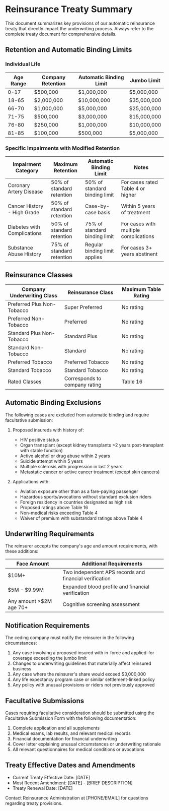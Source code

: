 # Reinsurance Treaty Summary

This document summarizes key provisions of our automatic reinsurance treaty that directly impact the underwriting process. Always refer to the complete treaty document for comprehensive details.

## Retention and Automatic Binding Limits

### Individual Life

| Age Range | Company Retention | Automatic Binding Limit | Jumbo Limit |
|-----------|-------------------|-------------------------|-------------|
| 0-17      | $500,000          | $1,000,000              | $5,000,000  |
| 18-65     | $2,000,000        | $10,000,000             | $35,000,000 |
| 66-70     | $1,000,000        | $5,000,000              | $25,000,000 |
| 71-75     | $500,000          | $3,000,000              | $15,000,000 |
| 76-80     | $250,000          | $1,000,000              | $10,000,000 |
| 81-85     | $100,000          | $500,000                | $5,000,000  |

### Specific Impairments with Modified Retention

| Impairment Category | Maximum Retention | Automatic Binding Limit | Notes |
|---------------------|-------------------|-------------------------|-------|
| Coronary Artery Disease | 50% of standard retention | 50% of standard binding limit | For cases rated Table 4 or higher |
| Cancer History - High Grade | 50% of standard retention | Case-by-case basis | Within 5 years of treatment |
| Diabetes with Complications | 50% of standard retention | 75% of standard binding limit | For cases with multiple complications |
| Substance Abuse History | 75% of standard retention | Regular binding limit applies | For cases 3+ years abstinent |

## Reinsurance Classes

| Company Underwriting Class | Reinsurance Class | Maximum Table Rating |
|----------------------------|-------------------|----------------------|
| Preferred Plus Non-Tobacco | Super Preferred   | No rating            |
| Preferred Non-Tobacco      | Preferred         | No rating            |
| Standard Plus Non-Tobacco  | Standard Plus     | No rating            |
| Standard Non-Tobacco       | Standard          | No rating            |
| Preferred Tobacco          | Preferred Tobacco | No rating            |
| Standard Tobacco           | Standard Tobacco  | No rating            |
| Rated Classes              | Corresponds to company rating | Table 16  |

## Automatic Binding Exclusions

The following cases are excluded from automatic binding and require facultative submission:

1. Proposed insureds with history of:
   - HIV positive status
   - Organ transplant (except kidney transplants >2 years post-transplant with stable function)
   - Active alcohol or drug abuse within 2 years
   - Suicide attempt within 5 years
   - Multiple sclerosis with progression in last 2 years
   - Metastatic cancer or active cancer treatment (except skin cancers)

2. Applications with:
   - Aviation exposure other than as a fare-paying passenger
   - Hazardous sports/avocations without standard exclusion riders
   - Foreign residency in countries designated as high risk
   - Proposed ratings above Table 16
   - Non-medical risks exceeding Table 4
   - Waiver of premium with substandard ratings above Table 4

## Underwriting Requirements

The reinsurer accepts the company's age and amount requirements, with these additions:

| Face Amount       | Additional Requirements |
|-------------------|-------------------------|
| $10M+             | Two independent APS records and financial verification |
| $5M - $9.99M      | Expanded blood profile and financial verification |
| Any amount >$2M age 70+ | Cognitive screening assessment |

## Notification Requirements

The ceding company must notify the reinsurer in the following circumstances:

1. Any case involving a proposed insured with in-force and applied-for coverage exceeding the jumbo limit
2. Changes to underwriting guidelines that materially affect reinsured business
3. Any case where the reinsurer's share would exceed $3,000,000
4. Any life expectancy program case or similar settlement-linked policy
5. Any policy with unusual provisions or riders not previously approved

## Facultative Submissions

Cases requiring facultative consideration should be submitted using the Facultative Submission Form with the following documentation:

1. Complete application and all supplements
2. Medical exams, lab results, and relevant medical records
3. Financial documentation for financial underwriting
4. Cover letter explaining unusual circumstances or underwriting rationale
5. All relevant questionnaires for medical conditions or avocations

## Treaty Effective Dates and Amendments

- Current Treaty Effective Date: [DATE]
- Most Recent Amendment: [DATE] - [BRIEF DESCRIPTION]
- Treaty Renewal Date: [DATE]

Contact Reinsurance Administration at [PHONE/EMAIL] for questions regarding treaty provisions. 